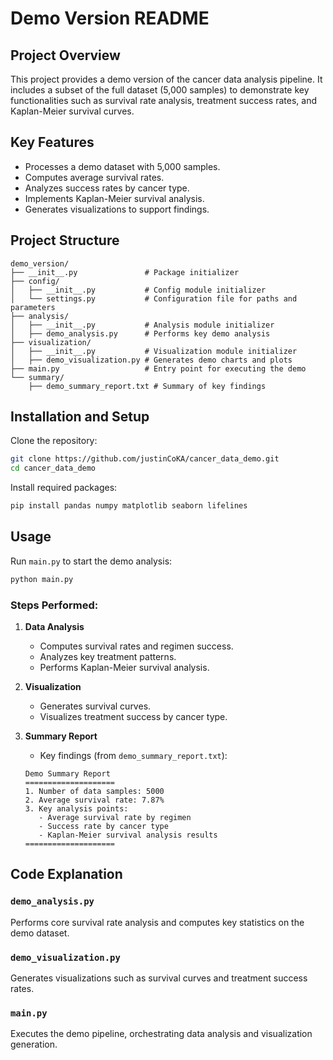 # Demo Version README

## Project Overview
This project provides a demo version of the cancer data analysis pipeline. It includes a subset of the full dataset (5,000 samples) to demonstrate key functionalities such as survival rate analysis, treatment success rates, and Kaplan-Meier survival curves.

## Key Features
- Processes a demo dataset with 5,000 samples.
- Computes average survival rates.
- Analyzes success rates by cancer type.
- Implements Kaplan-Meier survival analysis.
- Generates visualizations to support findings.

## Project Structure

```
demo_version/
├── __init__.py               # Package initializer
├── config/
│   ├── __init__.py           # Config module initializer
│   └── settings.py           # Configuration file for paths and parameters
├── analysis/
│   ├── __init__.py           # Analysis module initializer
│   ├── demo_analysis.py      # Performs key demo analysis
├── visualization/
│   ├── __init__.py           # Visualization module initializer
│   ├── demo_visualization.py # Generates demo charts and plots
├── main.py                   # Entry point for executing the demo
└── summary/
    ├── demo_summary_report.txt # Summary of key findings
```

## Installation and Setup

Clone the repository:
```bash
git clone https://github.com/justinCoKA/cancer_data_demo.git
cd cancer_data_demo
```

Install required packages:
```bash
pip install pandas numpy matplotlib seaborn lifelines
```

## Usage

Run `main.py` to start the demo analysis:
```bash
python main.py
```

### Steps Performed:
1. **Data Analysis**
   - Computes survival rates and regimen success.
   - Analyzes key treatment patterns.
   - Performs Kaplan-Meier survival analysis.

2. **Visualization**
   - Generates survival curves.
   - Visualizes treatment success by cancer type.

3. **Summary Report**
   - Key findings (from `demo_summary_report.txt`):
   ```
   Demo Summary Report
   ====================
   1. Number of data samples: 5000
   2. Average survival rate: 7.87%
   3. Key analysis points:
      - Average survival rate by regimen
      - Success rate by cancer type
      - Kaplan-Meier survival analysis results
   ====================
   ```

## Code Explanation

### `demo_analysis.py`
Performs core survival rate analysis and computes key statistics on the demo dataset.

### `demo_visualization.py`
Generates visualizations such as survival curves and treatment success rates.

### `main.py`
Executes the demo pipeline, orchestrating data analysis and visualization generation.


